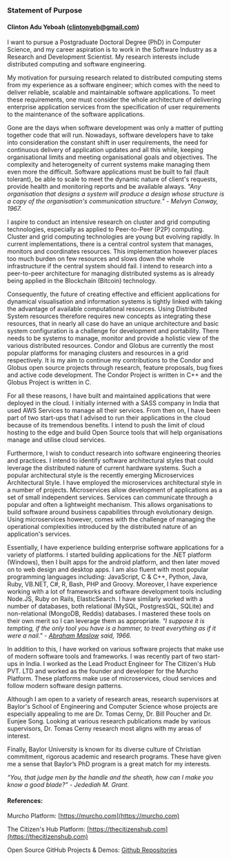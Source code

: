 ### Statement of Purpose 

#### Clinton Adu Yeboah (clintonyeb@gmail.com)

I want to pursue a Postgraduate Doctoral Degree (PhD) in Computer Science, and my career aspiration is to work in the Software Industry as a Research and Development Scientist. My research interests include distributed computing and software engineering.

My motivation for pursuing research related to distributed computing stems from my experience as a software engineer; which comes with the need to deliver reliable, scalable and maintainable software applications. To meet these requirements, one must consider the whole architecture of delivering enterprise application services from the specification of user requirements to the maintenance of the software applications. 

Gone are the days when software development was only a matter of putting together code that will run. Nowadays, software developers have to take into consideration the constant shift in user requirements, the need for continuous delivery of application updates and all this while, keeping organisational limits and meeting organisational goals and objectives. The complexity and heterogeneity of current systems make managing them even more the difficult. Software applications must be built to fail (fault tolerant), be able to scale to meet the dynamic nature of client's requests, provide health and monitoring reports and be available always. *"Any organisation that designs a system will produce a design whose structure is a copy of the organisation's communication structure." - Melvyn Conway, 1967.*

I aspire to conduct an intensive research on cluster and grid computing technologies, especially as applied to Peer-to-Peer (P2P) computing. Cluster and grid computing technologies are young but evolving rapidly. In current implementations, there is a central control system that manages, monitors and coordinates resources. This implementation however places too much burden on few resources and slows down the whole infrastructure if the central system should fail. I intend to research into a peer-to-peer architecture for managing distributed systems as is already being applied in the Blockchain (Bitcoin) technology.

Consequently, the future of creating effective and efficient applications for dynamical visualisation and information systems is tightly linked with taking the advantage of available computational resources. Using Distributed System resources therefore requires new concepts as integrating these resources, that in nearly all case do have an unique architecture and basic system configuration is a challenge for development and portability. There needs to be systems to manage, monitor and provide a holistic view of the various distributed resources. Condor and Globus are currently the most popular platforms for managing clusters and resources in a grid respectively. It is my aim to continue my contributions to the Condor and Globus open source projects through research, feature proposals, bug fixes and active code development. The Condor Project is written in C++ and the Globus Project is written in C.

For all these reasons, I have built and maintained applications that were deployed in the cloud. I initially interned with a SASS company in India that used AWS Services to manage all their services. From then on, I have been part of two start-ups that I advised to run their applications in the cloud because of its tremendous benefits. I intend to push the limit of cloud hosting to the edge and build Open Source tools that will help organisations manage and utilise cloud services. 

Furthermore, I wish to conduct research into software engineering theories and practices. I intend to identify software architectural styles that could leverage the distributed nature of current hardware systems. Such a popular architectural style is the recently emerging Microservices Architectural Style. I have employed the microservices architectural style in a number of projects. Microservices allow development of applications as a set of small independent services. Services can communicate through a popular and often a lightweight mechanism. This allows organisations to build software around business capabilities through evolutionary design. Using microservices however, comes with the challenge of managing the operational complexities introduced by the distributed nature of an application's services.

Essentially, I have experience building enterprise software applications for a variety of platforms. I started building applications for the .NET platform (Windows), then I built apps for the android platform, and then later moved on to web design and desktop apps. I am also fluent with most popular programming languages including: JavaScript, C & C++, Python, Java, Ruby, VB.NET, C#, R, Bash, PHP and Groovy. Moreover, I have experience working with a lot of frameworks and software development tools including Node.JS, Ruby on Rails, ElasticSearch. I have similarly worked with a number of databases, both relational (MySQL, PostgresSQL, SQLite) and non-relational (MongoDB, Reddis) databases. I mastered these tools on their own merit so I can leverage them as appropriate. *"I suppose it is tempting, if the only tool you have is a hammer, to treat everything as if it were a nail." - [Abraham Maslow](https://en.wikipedia.org/wiki/Abraham_Maslow) said, 1966.*

In addition to this, I have worked on various software projects that make use of modern software tools and frameworks. I was recently part of two start-ups in India. I worked as the Lead Product Engineer for The Citizen's Hub PVT. LTD and worked as the founder and developer for the Murcho Platform. These platforms make use of microservices, cloud services and follow modern software design patterns.

Although I am open to a variety of research areas, research supervisors at Baylor's School of Engineering and Computer Science whose projects are especially appealing to me are Dr. Tomas Cerny, Dr. Bill Poucher and Dr. Eunjee Song.  Looking at various research publications made by various supervisors, Dr. Tomas Cerny research most aligns with my areas of interest.

Finally, Baylor University is known for its diverse culture of Christian commitment, rigorous academic and research programs. These have given me a sense that Baylor’s PhD program is a great match for my interests. 

*“You, that judge men by the handle and the sheath, how can I make you know a good blade?” - Jedediah M. Grant.*

#### References:

Murcho Platform: [https://murcho.com](https://murcho.com)

The Citizen's Hub Platform: [https://thecitizenshub.com](https://thecitizenshub.com)

Open Source GitHub Projects & Demos: [Github Repositories](https://github.com/clintonyeb?tab=repositories)